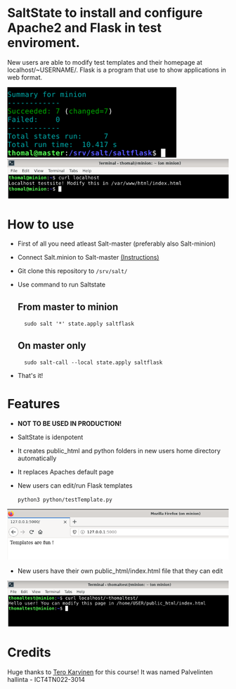 # SaltState to install and configure Apache2 and Flask in test enviroment.

New users are able to modify test templates and their homepage at localhost/~USERNAME/. Flask is a program
that use to show applications in web format.

![Image](/screenshots/result.png)
![Image](/screenshots/curllocalhost.png)

# How to use

- First of all you need atleast Salt-master (preferably also Salt-minion)
- Connect Salt.minion to Salt-master [(Instructions)](https://tuomaslintula.wordpress.com/2021/11/04/tehtava-h2-2/)
- Git clone this repository to `/srv/salt/`
- Use command to run Saltstate

	## From master to minion
		sudo salt '*' state.apply saltflask
	
	## On master only
		sudo salt-call --local state.apply saltflask

- That's it!

# Features

- __NOT TO BE USED IN PRODUCTION!__
- SaltState is idenpotent
- It creates public_html and python folders in new users home directory automatically
- It replaces Apaches default page
- New users can edit/run Flask templates

	`python3 python/testTemplate.py`

![Image](/screenshots/flasktemplate.png)

- New users have their own public_html/index.html file that they can edit

![Image](/screenshots/publichtml.png)

# Credits

Huge thanks to [Tero Karvinen](https://terokarvinen.com/) for this course! It was named Palvelinten hallinta - ICT4TN022-3014
